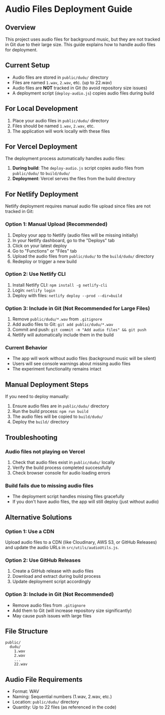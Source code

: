 # Audio Files Deployment Guide

## Overview
This project uses audio files for background music, but they are not tracked in Git due to their large size. This guide explains how to handle audio files for deployment.

## Current Setup
- Audio files are stored in `public/dudu/` directory
- Files are named `1.wav`, `2.wav`, etc. (up to 22.wav)
- Audio files are **NOT** tracked in Git (to avoid repository size issues)
- A deployment script (`deploy-audio.js`) copies audio files during build

## For Local Development
1. Place your audio files in `public/dudu/` directory
2. Files should be named `1.wav`, `2.wav`, etc.
3. The application will work locally with these files

## For Vercel Deployment
The deployment process automatically handles audio files:

1. **During build**: The `deploy-audio.js` script copies audio files from `public/dudu/` to `build/dudu/`
2. **Deployment**: Vercel serves the files from the build directory

## For Netlify Deployment
Netlify deployment requires manual audio file upload since files are not tracked in Git:

### Option 1: Manual Upload (Recommended)
1. Deploy your app to Netlify (audio files will be missing initially)
2. In your Netlify dashboard, go to the "Deploys" tab
3. Click on your latest deploy
4. Go to "Functions" or "Files" tab
5. Upload the audio files from `public/dudu/` to the `build/dudu/` directory
6. Redeploy or trigger a new build

### Option 2: Use Netlify CLI
1. Install Netlify CLI: `npm install -g netlify-cli`
2. Login: `netlify login`
3. Deploy with files: `netlify deploy --prod --dir=build`

### Option 3: Include in Git (Not Recommended for Large Files)
1. Remove `public/dudu/*.wav` from `.gitignore`
2. Add audio files to Git: `git add public/dudu/*.wav`
3. Commit and push: `git commit -m "Add audio files" && git push`
4. Netlify will automatically include them in the build

### Current Behavior
- The app will work without audio files (background music will be silent)
- Users will see console warnings about missing audio files
- The experiment functionality remains intact

## Manual Deployment Steps
If you need to deploy manually:

1. Ensure audio files are in `public/dudu/` directory
2. Run the build process: `npm run build`
3. The audio files will be copied to `build/dudu/`
4. Deploy the `build/` directory

## Troubleshooting

### Audio files not playing on Vercel
1. Check that audio files exist in `public/dudu/` locally
2. Verify the build process completed successfully
3. Check browser console for audio loading errors

### Build fails due to missing audio files
- The deployment script handles missing files gracefully
- If you don't have audio files, the app will still deploy (just without audio)

## Alternative Solutions

### Option 1: Use a CDN
Upload audio files to a CDN (like Cloudinary, AWS S3, or GitHub Releases) and update the audio URLs in `src/utils/audioUtils.js`.

### Option 2: Use GitHub Releases
1. Create a GitHub release with audio files
2. Download and extract during build process
3. Update deployment script accordingly

### Option 3: Include in Git (Not Recommended)
- Remove audio files from `.gitignore`
- Add them to Git (will increase repository size significantly)
- May cause push issues with large files

## File Structure
```
public/
  dudu/
    1.wav
    2.wav
    ...
    22.wav
```

## Audio File Requirements
- Format: WAV
- Naming: Sequential numbers (1.wav, 2.wav, etc.)
- Location: `public/dudu/` directory
- Quantity: Up to 22 files (as referenced in the code) 